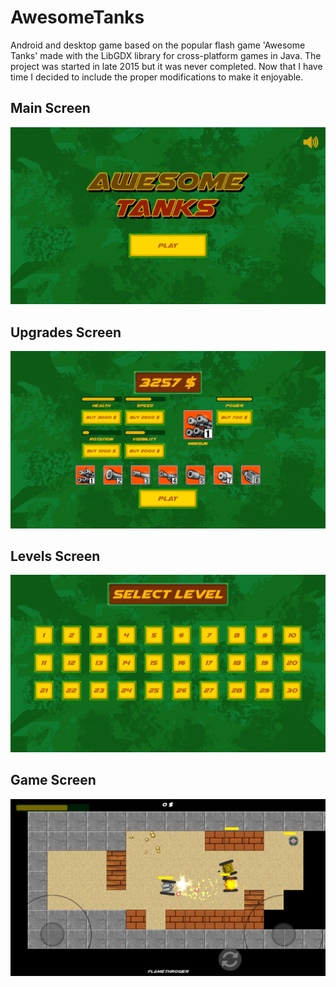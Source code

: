 # AwesomeTanks
Android and desktop game based on the popular flash game 'Awesome Tanks' made with the LibGDX library for cross-platform games in Java. The project was started in late 2015 but it was never completed. Now that I have time I decided to include the proper modifications to make it enjoyable.

## Main Screen

![Screenshot](screenshots/main_screen.jpg)

## Upgrades Screen

![Screenshot](screenshots/upgrades_screen.jpg)

## Levels Screen

![Screenshot](screenshots/levels_screen.jpg)

## Game Screen

![Screenshot](screenshots/game_screen.jpg)

